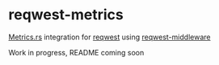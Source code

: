 # reqwest-metrics

[Metrics.rs](https://metrics.rs/) integration for [reqwest](https://docs.rs/reqwest/latest/reqwest/) using [reqwest-middleware](https://docs.rs/reqwest-middleware/latest/reqwest_middleware/)

Work in progress, README coming soon
